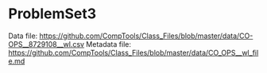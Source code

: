 # ProblemSet3
Data file: https://github.com/CompTools/Class_Files/blob/master/data/CO-OPS__8729108__wl.csv
Metadata file: https://github.com/CompTools/Class_Files/blob/master/data/CO_OPS__wl_file.md
